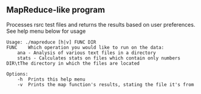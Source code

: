 MapReduce-like program 
----------------------

   Processes rsrc test files and returns the results based on user preferences. 
   See help menu below for usage


    Usage: ./mapreduce [h|v] FUNC DIR
    FUNC    Which operation you would like to run on the data:
        ana - Analysis of various text files in a directory
        stats - Calculates stats on files which contain only numbers
    DIR\tThe directory in which the files are located

    Options:
        -h  Prints this help menu
        -v  Prints the map function's results, stating the file it's from